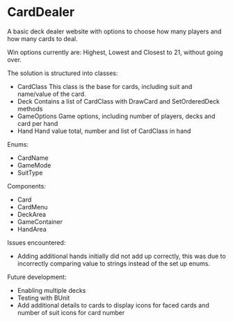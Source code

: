 # CardDealer

A basic deck dealer website with options to choose how many players and how many cards to deal.

Win options currently are: Highest, Lowest and Closest to 21, without going over.

The solution is structured into classes:
- CardClass
    This class is the base for cards, including suit and name/value of the card.
- Deck
    Contains a list of CardClass with DrawCard and SetOrderedDeck methods
- GameOptions
    Game options, including number of players, decks and card per hand
- Hand
    Hand value total, number and list of CardClass in hand

Enums:
- CardName
- GameMode
- SuitType

Components:
- Card
- CardMenu
- DeckArea
- GameContainer
- HandArea

Issues encountered:
- Adding additional hands initially did not add up correctly, this was due to incorrectly comparing value to strings instead of the set up enums.

Future development:
- Enabling multiple decks
- Testing with BUnit
- Add additional details to cards to display icons for faced cards and number of suit icons for card number
